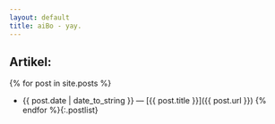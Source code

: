 ```yaml
---
layout: default
title: aiBo - yay.
---
```

## Artikel:

{% for post in site.posts %}
* {{ post.date | date_to_string }} &mdash; [{{ post.title }}]({{ post.url }})
{% endfor %}{:.postlist}
